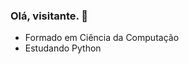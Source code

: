 ### Olá, visitante.  👋

<!--
![Anurag's GitHub stats](https://github-readme-stats.vercel.app/api?username=JerberthRocha&show_icons=true&theme=dark)

[![Top Langs](https://github-readme-stats.vercel.app/api/top-langs/?username=JerberthRocha&layout=compact)](https://github.com/JerberthRocha/github-readme-stats)


[![Readme Card](https://github-readme-stats.vercel.app/api/pin/?username=JerberthRocha&repo=github-readme-stats)](https://github.com/JerberthRocha/github-readme-stats)

**JerberthRocha/JerberthRocha** is a ✨ _special_ ✨ repository because its `README.md` (this file) appears on your GitHub profile.

Here are some ideas to get you started:
-->

- Formado em Ciência da Computação
- Estudando Python
